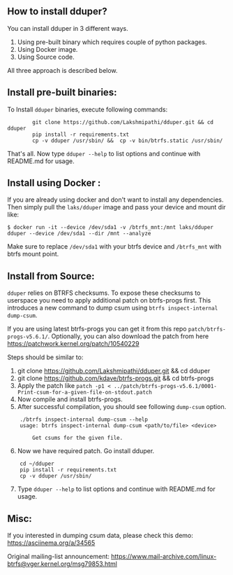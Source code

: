 How to install dduper?
---------------------

You can install dduper in 3 different ways.

1. Using pre-built binary which requires couple of python packages.
2. Using Docker image.
3. Using Source code.

All three approach is described below.

Install pre-built binaries:
---------------------------

To Install `dduper` binaries, execute following commands:

```
        git clone https://github.com/Lakshmipathi/dduper.git && cd dduper
        pip install -r requirements.txt
        cp -v dduper /usr/sbin/ &&  cp -v bin/btrfs.static /usr/sbin/
```

That's all. Now type `dduper --help` to list options and continue with README.md for usage.

Install using Docker :
----------------------

If you are already using docker and don't want to install any dependencies. Then simply pull the `laks/dduper` image and
pass your device and mount dir like:

```
$ docker run -it --device /dev/sda1 -v /btrfs_mnt:/mnt laks/dduper dduper --device /dev/sda1 --dir /mnt --analyze
```

Make sure to replace `/dev/sda1` with your btrfs device and `/btrfs_mnt` with btrfs mount point.


Install from Source:
--------------------
`dduper` relies on BTRFS checksums. To expose these checksums to userspace you need to apply additional patch on btrfs-progs first.
This introduces a new command to dump csum using `btrfs inspect-internal dump-csum`.

If you are using latest btrfs-progs you can get it from this repo `patch/btrfs-progs-v5.6.1/`. Optionally, you can also download 
the patch from here https://patchwork.kernel.org/patch/10540229

Steps should be similar to:

1. git clone https://github.com/Lakshmipathi/dduper.git && cd dduper
2. git clone https://github.com/kdave/btrfs-progs.git && cd btrfs-progs
3. Apply the patch like `patch -p1 < ../patch/btrfs-progs-v5.6.1/0001-Print-csum-for-a-given-file-on-stdout.patch`
4. Now compile and install btrfs-progs.
5. After successful compilation, you should see following `dump-csum` option.

```
	./btrfs inspect-internal dump-csum --help
	usage: btrfs inspect-internal dump-csum <path/to/file> <device>

	    Get csums for the given file.
```
6. Now we have required patch. Go install dduper.
```
	cd ~/dduper
	pip install -r requirements.txt
	cp -v dduper /usr/sbin/
```

7. Type `dduper --help` to list options and continue with README.md for usage.

Misc:
----
If you interested in dumping csum data, please check this demo: https://asciinema.org/a/34565

Original mailing-list announcement: https://www.mail-archive.com/linux-btrfs@vger.kernel.org/msg79853.html

